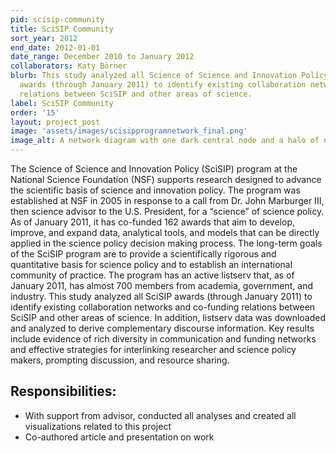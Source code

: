 ```yaml
---
pid: scisip-community
title: SciSIP Community
sort_year: 2012
end_date: 2012-01-01
date_range: December 2010 to January 2012
collaborators: Katy Börner
blurb: This study analyzed all Science of Science and Innovation Policy (SciSIP)
  awards (through January 2011) to identify existing collaboration networks and co-funding
  relations between SciSIP and other areas of science. 
label: SciSIP Community
order: '15'
layout: project_post
image: 'assets/images/scisipprogramnetwork_final.png'
image_alt: A network diagram with one dark central node and a halo of nodes around it.
---
```

The Science of Science and Innovation Policy (SciSIP) program at the National
Science Foundation (NSF) supports research designed to advance the scientific basis
of science and innovation policy. The program was established at NSF in 2005 in
response to a call from Dr. John Marburger III, then science advisor to the U.S.
President, for a “science” of science policy. As of January 2011, it has co-funded
162 awards that aim to develop, improve, and expand data, analytical tools, and
models that can be directly applied in the science policy decision making process.
The long-term goals of the SciSIP program are to provide a scientifically rigorous
and quantitative basis for science policy and to establish an international community
of practice. The program has an active listserv that, as of January 2011, has almost
700 members from academia, government, and industry. This study analyzed all SciSIP
awards (through January 2011) to identify existing collaboration networks and co-funding
relations between SciSIP and other areas of science. In addition, listserv data
was downloaded and analyzed to derive complementary discourse information. Key results
include evidence of rich diversity in communication and funding networks and effective
strategies for interlinking researcher and science policy makers, prompting discussion,
and resource sharing.
  
## Responsibilities:

* With support from advisor, conducted all analyses and created all visualizations related to this project
* Co-authored article and presentation on work
